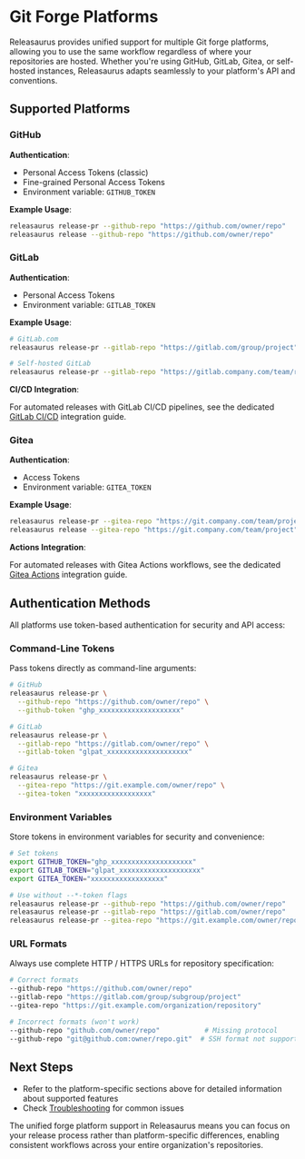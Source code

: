 # Git Forge Platforms

Releasaurus provides unified support for multiple Git forge platforms, allowing you to use the same workflow regardless of where your repositories are hosted. Whether you're using GitHub, GitLab, Gitea, or self-hosted instances, Releasaurus adapts seamlessly to your platform's API and conventions.

## Supported Platforms

### GitHub

**Authentication**:

- Personal Access Tokens (classic)
- Fine-grained Personal Access Tokens
- Environment variable: `GITHUB_TOKEN`

**Example Usage**:

```bash
releasaurus release-pr --github-repo "https://github.com/owner/repo"
releasaurus release --github-repo "https://github.com/owner/repo"
```

### GitLab

**Authentication**:

- Personal Access Tokens
- Environment variable: `GITLAB_TOKEN`

**Example Usage**:

```bash
# GitLab.com
releasaurus release-pr --gitlab-repo "https://gitlab.com/group/project"

# Self-hosted GitLab
releasaurus release-pr --gitlab-repo "https://gitlab.company.com/team/repo"
```

**CI/CD Integration**:

For automated releases with GitLab CI/CD pipelines, see the dedicated
[GitLab CI/CD](./gitlab-ci.md) integration guide.

### Gitea

**Authentication**:

- Access Tokens
- Environment variable: `GITEA_TOKEN`

**Example Usage**:

```bash
releasaurus release-pr --gitea-repo "https://git.company.com/team/project"
releasaurus release --gitea-repo "https://git.company.com/team/project"
```

**Actions Integration**:

For automated releases with Gitea Actions workflows, see the dedicated
[Gitea Actions](./gitea-actions.md) integration guide.

## Authentication Methods

All platforms use token-based authentication for security and API access:

### Command-Line Tokens

Pass tokens directly as command-line arguments:

```bash
# GitHub
releasaurus release-pr \
  --github-repo "https://github.com/owner/repo" \
  --github-token "ghp_xxxxxxxxxxxxxxxxxxxx"

# GitLab
releasaurus release-pr \
  --gitlab-repo "https://gitlab.com/owner/repo" \
  --gitlab-token "glpat_xxxxxxxxxxxxxxxxxxxx"

# Gitea
releasaurus release-pr \
  --gitea-repo "https://git.example.com/owner/repo" \
  --gitea-token "xxxxxxxxxxxxxxxxxx"
```

### Environment Variables

Store tokens in environment variables for security and convenience:

```bash
# Set tokens
export GITHUB_TOKEN="ghp_xxxxxxxxxxxxxxxxxxxx"
export GITLAB_TOKEN="glpat_xxxxxxxxxxxxxxxxxxxx"
export GITEA_TOKEN="xxxxxxxxxxxxxxxxxx"

# Use without --*-token flags
releasaurus release-pr --github-repo "https://github.com/owner/repo"
releasaurus release-pr --gitlab-repo "https://gitlab.com/owner/repo"
releasaurus release-pr --gitea-repo "https://git.example.com/owner/repo"
```

### URL Formats

Always use complete HTTP / HTTPS URLs for repository specification:

```bash
# Correct formats
--github-repo "https://github.com/owner/repo"
--gitlab-repo "https://gitlab.com/group/subgroup/project"
--gitea-repo "https://git.example.com/organization/repository"

# Incorrect formats (won't work)
--github-repo "github.com/owner/repo"           # Missing protocol
--github-repo "git@github.com:owner/repo.git"  # SSH format not supported
```

## Next Steps

- Refer to the platform-specific sections above for detailed information about supported features
- Check [Troubleshooting](./troubleshooting.md) for common issues

The unified forge platform support in Releasaurus means you can focus on your release process rather than platform-specific differences, enabling consistent workflows across your entire organization's repositories.
